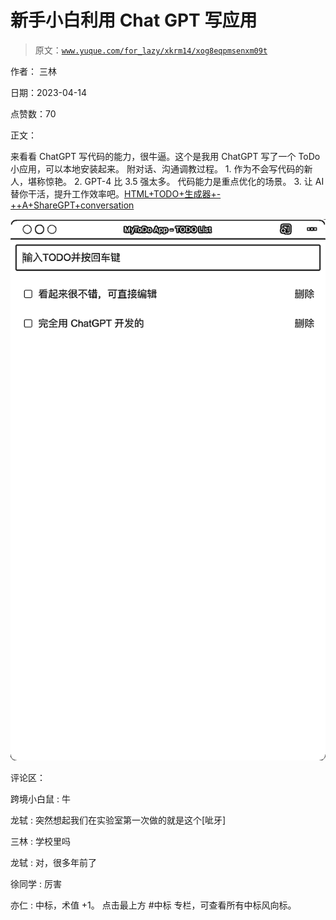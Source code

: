 # 新手小白利用 Chat GPT 写应用

> 原文：[`www.yuque.com/for_lazy/xkrm14/xog8eqpmsenxm09t`](https://www.yuque.com/for_lazy/xkrm14/xog8eqpmsenxm09t)

作者： 三林

日期：2023-04-14

点赞数：70

正文：

来看看 ChatGPT 写代码的能力，很牛逼。这个是我用 ChatGPT 写了一个 ToDo 小应用，可以本地安装起来。 附对话、沟通调教过程。 1. 作为不会写代码的新人，堪称惊艳。 2\. GPT-4 比 3.5 强太多。 代码能力是重点优化的场景。 3\. 让 AI 替你干活，提升工作效率吧。[HTML+TODO+生成器+-++A+ShareGPT+conversation](https://sharegpt.com/c/EysPfdQ)

![](img/23ba184141c136d15444688af58e873d.png)  

评论区：

跨境小白鼠 : 牛

龙轼 : 突然想起我们在实验室第一次做的就是这个[呲牙]

三林 : 学校里吗

龙轼 : 对，很多年前了

徐同学 : 厉害

亦仁 : 中标，术值 +1。 点击最上方 #中标 专栏，可查看所有中标风向标。

